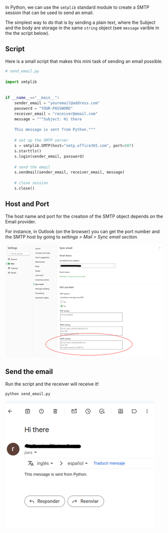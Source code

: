 

In Python, we can use the `smtplib` standard module to create a SMTP session that can be used to send an email.

The simplest way to do that is by sending a plain text, where the Subject and the body are storage in the same `string` object (see `message` varible in the the script below).



## Script


Here is a small script that makes this mini task of sending an email possible.

```python
# send_email.py

import smtplib


if __name__=="__main__":
    sender_email = "youremail@address.com"
    password = "YOUR-PASSWORD"
    receiver_email = "receiver@email.com"
    message = """Subject: Hi there

    This message is sent from Python."""

    # set up the SMTP server
    s = smtplib.SMTP(host="smtp.office365.com", port=587)
    s.starttls()
    s.login(sender_email, password)

    # send the email
    s.sendmail(sender_email, receiver_email, message)
    
    # close session
    s.close()

```


## Host and Port
The host name and port for the creation of the SMTP object depends on the Email provider. 

For instance, in Outlook (on the browser) you can get the port number and the SMTP host by going to _settings > Mail > Sync email section_. 

![Outlook settings](image.png)


## Send the email

Run the script and the receiver will receive it!

```sh
python send_email.py
```

![Email received](image-1.png)


